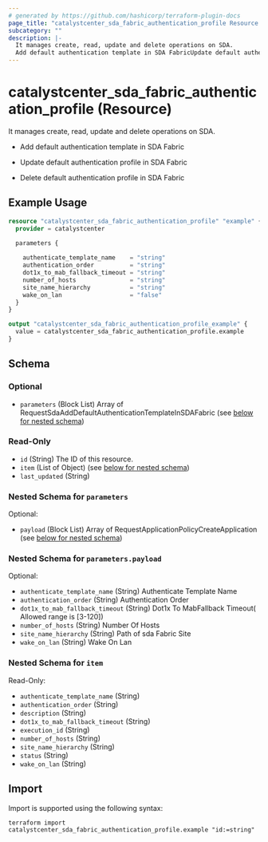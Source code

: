 ```yaml
---
# generated by https://github.com/hashicorp/terraform-plugin-docs
page_title: "catalystcenter_sda_fabric_authentication_profile Resource - terraform-provider-catalystcenter"
subcategory: ""
description: |-
  It manages create, read, update and delete operations on SDA.
  Add default authentication template in SDA FabricUpdate default authentication profile in SDA FabricDelete default authentication profile in SDA Fabric
---
```


# catalystcenter_sda_fabric_authentication_profile (Resource)

It manages create, read, update and delete operations on SDA.

- Add default authentication template in SDA Fabric

- Update default authentication profile in SDA Fabric

- Delete default authentication profile in SDA Fabric

## Example Usage

```terraform
resource "catalystcenter_sda_fabric_authentication_profile" "example" {
  provider = catalystcenter
 
  parameters {

    authenticate_template_name    = "string"
    authentication_order          = "string"
    dot1x_to_mab_fallback_timeout = "string"
    number_of_hosts               = "string"
    site_name_hierarchy           = "string"
    wake_on_lan                   = "false"
  }
}

output "catalystcenter_sda_fabric_authentication_profile_example" {
  value = catalystcenter_sda_fabric_authentication_profile.example
}
```

<!-- schema generated by tfplugindocs -->
## Schema

### Optional

- `parameters` (Block List) Array of RequestSdaAddDefaultAuthenticationTemplateInSDAFabric (see [below for nested schema](#nestedblock--parameters))

### Read-Only

- `id` (String) The ID of this resource.
- `item` (List of Object) (see [below for nested schema](#nestedatt--item))
- `last_updated` (String)

<a id="nestedblock--parameters"></a>
### Nested Schema for `parameters`

Optional:

- `payload` (Block List) Array of RequestApplicationPolicyCreateApplication (see [below for nested schema](#nestedblock--parameters--payload))

<a id="nestedblock--parameters--payload"></a>
### Nested Schema for `parameters.payload`

Optional:

- `authenticate_template_name` (String) Authenticate Template Name
- `authentication_order` (String) Authentication Order
- `dot1x_to_mab_fallback_timeout` (String) Dot1x To MabFallback Timeout( Allowed range is [3-120])
- `number_of_hosts` (String) Number Of Hosts
- `site_name_hierarchy` (String) Path of sda Fabric Site
- `wake_on_lan` (String) Wake On Lan



<a id="nestedatt--item"></a>
### Nested Schema for `item`

Read-Only:

- `authenticate_template_name` (String)
- `authentication_order` (String)
- `description` (String)
- `dot1x_to_mab_fallback_timeout` (String)
- `execution_id` (String)
- `number_of_hosts` (String)
- `site_name_hierarchy` (String)
- `status` (String)
- `wake_on_lan` (String)

## Import

Import is supported using the following syntax:

```shell
terraform import catalystcenter_sda_fabric_authentication_profile.example "id:=string"
```
